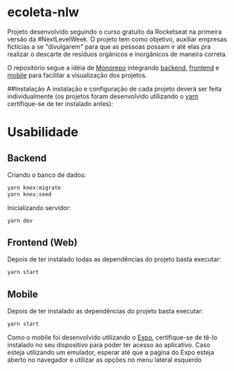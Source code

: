# ecoleta-nlw
Projeto desenvolvido seguindo o curso gratuito da Rocketseat na primeira versão da #NextLevelWeek. O projeto tem como objetivo, auxiliar empresas fictícias a se "divulgarem" para que as pessoas possam ir até elas pra realizar o descarte de resíduos orgânicos e inorgânicos de maneira correta.

O repositório segue a idéia de [Monorepo](https://www.atlassian.com/git/tutorials/monorepos) integrando [backend](https://github.com/hitk1/ecoleta-nlw/tree/master/backend), [frontend](https://github.com/hitk1/ecoleta-nlw/tree/master/frontend) e [mobile](https://github.com/hitk1/ecoleta-nlw/tree/master/mobile) para facilitar a visualização dos projetos.

##Instalação
A instalação e configuração de cada projeto deverá ser feita individualmente (os projetos foram desenvolvido utilizando o [yarn](https://classic.yarnpkg.com/pt-BR/) certifique-se de ter instalado antes):

# Usabilidade

## Backend

Criando o banco de dados:

```bash
yarn knex:migrate
yarn knex:seed
```
Inicializando servidor:
```bash
yarn dev
```

## Frontend (Web)
Depois de ter instalado todas as dependências do projeto basta executar:

```bash
yarn start
```

## Mobile
Depois de ter instalado as dependências do projeto basta executar:

```bash
yarn start
```

Como o mobile foi desenvolvido utilizando o [Expo](https://expo.io/), certifique-se de tê-lo instalado no seu dispositivo para poder ter acesso ao aplicativo.
Caso esteja utilizando um emulador, esperar até que a pagina do Expo esteja aberto no navegador e utilizar as opções  no menu lateral esquerdo
